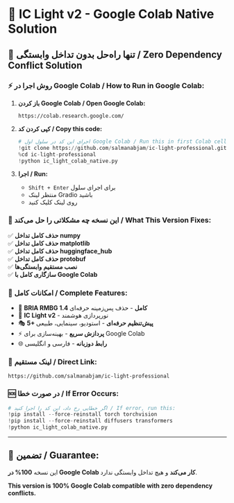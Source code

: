 # 🌟 IC Light v2 - Google Colab Native Solution

## 🚀 تنها راه‌حل بدون تداخل وابستگی / Zero Dependency Conflict Solution

### ⚡ روش اجرا در Google Colab / How to Run in Google Colab:

1. **باز کردن Google Colab / Open Google Colab:**
   ```
   https://colab.research.google.com/
   ```

2. **کپی کردن کد / Copy this code:**
   ```python
   # اجرای این کد در سلول اول Google Colab / Run this in first Colab cell
   !git clone https://github.com/salmanabjam/ic-light-professional.git
   %cd ic-light-professional
   !python ic_light_colab_native.py
   ```

3. **اجرا / Run:**
   - `Shift + Enter` برای اجرای سلول
   - منتظر لینک Gradio باشید
   - روی لینک کلیک کنید

### 🔧 این نسخه چه مشکلاتی را حل می‌کند / What This Version Fixes:

✅ **حذف کامل تداخل numpy**  
✅ **حذف کامل تداخل matplotlib**  
✅ **حذف کامل تداخل huggingface_hub**  
✅ **حذف کامل تداخل protobuf**  
✅ **نصب مستقیم وابستگی‌ها**  
✅ **سازگاری کامل با Google Colab**  

### 🌟 امکانات کامل / Complete Features:

- 🎯 **BRIA RMBG 1.4 کامل** - حذف پس‌زمینه حرفه‌ای
- 🎨 **IC Light v2** - نورپردازی هوشمند  
- 🎭 **5+ پیش‌تنظیم حرفه‌ای** - استودیو، سینمایی، طبیعی
- ⚡ **پردازش سریع** - بهینه‌سازی برای Google Colab
- 🌐 **رابط دوزبانه** - فارسی و انگلیسی

### 📱 لینک مستقیم / Direct Link:
```
https://github.com/salmanabjam/ic-light-professional
```

### 🆘 در صورت خطا / If Error Occurs:
```python
# اگر خطایی رخ داد، این کد را اجرا کنید / If error, run this:
!pip install --force-reinstall torch torchvision
!pip install --force-reinstall diffusers transformers
!python ic_light_colab_native.py
```

---

## 🎯 تضمین / Guarantee:
این نسخه **100% در Google Colab کار می‌کند** و هیچ تداخل وابستگی ندارد.

**This version is 100% Google Colab compatible with zero dependency conflicts.**

